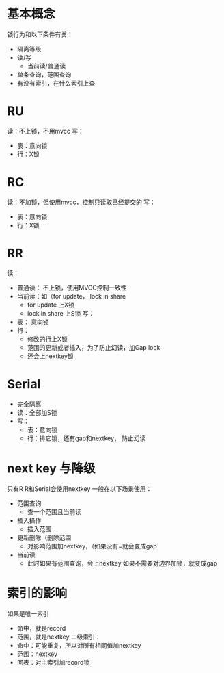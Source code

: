 # 基本概念
锁行为和以下条件有关：
- 隔离等级
- 读/写
	- 当前读/普通读
- 单条查询，范围查询
- 有没有索引，在什么索引上查
# RU
读：不上锁，不用mvcc
写：
- 表：意向锁
- 行：X锁
# RC
读：不加锁，但使用mvcc，控制只读取已经提交的
写：
- 表：意向锁
- 行：X锁
# RR
读：
- 普通读： 不上锁，使用MVCC控制一致性
- 当前读：如（for update， lock in share
	- for update 上X锁
	- lock in share 上S锁
写：
- 表： 意向锁
- 行：
	- 修改的行上X锁
	- 范围的更新或者插入，为了防止幻读，加Gap lock
	- 还会上nextkey锁
# Serial
- 完全隔离
- 读：全部加S锁
- 写：
	- 表：意向锁
	- 行：排它锁，还有gap和nextkey， 防止幻读
# next key 与降级
只有R R和Serial会使用nextkey
一般在以下场景使用：
- 范围查询
	- 查一个范围且当前读
- 插入操作
	- 插入范围
- 更新删除（删除范围
	- 对影响范围加nextkey，（如果没有=就会变成gap
- 当前读
	- 此时如果有范围查询，会上nextkey
如果不需要对边界加锁，就变成gap

# 索引的影响
如果是唯一索引
- 命中，就是record
- 范围，就是nextkey
二级索引：
- 命中：可能重复，所以对所有相同值加nextkey
- 范围：nextkey
- 回表：对主索引加record锁